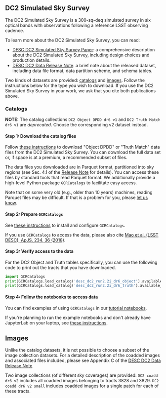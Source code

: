## DC2 Simulated Sky Survey

The DC2 Simulated Sky Survey is a 300-sq-deq simulated survey
in six optical bands with observations following a reference LSST observing cadence.

To learn more about the DC2 Simulated Sky Survey, you can read:

* [DESC DC2 Simulated Sky Survey Paper](https://ui.adsabs.harvard.edu/abs/2020arXiv201005926L/abstract):
  a comprehensive description about the DC2 Simulated Sky Survey, including design choices and production details.
* [DESC DC2 Data Release Note](https://arxiv.org/abs/2101.04855):
  a brief note about the released dataset, including data file format, data partition scheme, and schema tables.

Two kinds of datasets are provided: [catalogs](#catalogs) and [images](#images). Follow the instructions below for the type you wish to download.
If you use the DC2 Simulated Sky Survey in your work, we ask that you cite both publications above.

### Catalogs

**NOTE:** The catalog collections `DC2 Object DPDD dr6 v1` and `DC2 Truth Match dr6 v1` are *deprecated*. Choose the corresponding v2 dataset instead.

#### Step 1: Download the catalog files

Follow [these instructions](download) to download "Object DPDD" or "Truth Match" data files from the DC2 Simulated Sky Survey.
You can download the full data set or, if space is at a premium, a recommended subset of files.

The data files you downloaded are in Parquet format, partitioned into sky regions
(see Sec. 4.1 of the [Release Note](https://arxiv.org/abs/2101.04855) for details).
You can access these files by standard tools that read Parquet format.
We additionally provide a high-level Python package `GCRCatalogs` to facilitate easy access.

Note that on some very old (e.g., older than 10 years) machines, reading Parquet files may be difficult.
If that is a problem for you, please [let us know](https://github.com/LSSTDESC/desc-data-portal/discussions).

#### Step 2: Prepare `GCRCatalogs`

See [these instructions](install_gcr) to install and configure `GCRCatalogs`.

If you use `GCRCatalogs` to access the data, please also cite
[Mao et al. (LSST DESC), ApJS, 234, 36 (2018)](https://ui.adsabs.harvard.edu/abs/2018ApJS..234...36M/abstract).

#### Step 3: Verify access to the data

For the DC2 Object and Truth tables specifically, you can use the following code to print out the tracts that you have downloaded.

```python
import GCRCatalogs
print(GCRCatalogs.load_catalog('desc_dc2_run2.2i_dr6_object').available_tracts)
print(GCRCatalogs.load_catalog('desc_dc2_run2.2i_dr6_truth').available_tracts)
```

#### Step 4: Follow the notebooks to access data

You can find examples of using `GCRCatalogs` in our [tutorial notebooks](https://github.com/LSSTDESC/desc-data-portal/tree/main/notebooks).

If you're planning to run the example notebooks and don't already have JupyterLab on your laptop, see [these instructions](https://jupyterlab.readthedocs.io/en/stable/getting_started/installation.html).

## Images

Unlike the catalog datasets, it is not possible to choose a subset of the image collection datasets.
For a detailed description of the coadded images and associated files included, please see Appendix C of the [DESC DC2 Data Release Note](https://arxiv.org/abs/2101.04855).

Two image collections (of different sky coverages) are provided. `DC2 coadd dr6 v2` includes all coadded images belonging to tracts 3828 and 3829. `DC2 coadd dr6 v2 small` includes coadded images for a single patch for each of these tracts.
